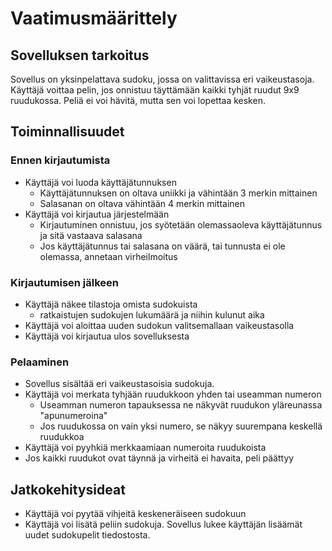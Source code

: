 # Vaatimusmäärittely

## Sovelluksen tarkoitus
Sovellus on yksinpelattava sudoku, jossa on valittavissa eri vaikeustasoja. Käyttäjä voittaa pelin, jos onnistuu täyttämään kaikki tyhjät ruudut 9x9 ruudukossa. Peliä ei voi hävitä, mutta sen voi lopettaa kesken.

## Toiminnallisuudet
### Ennen kirjautumista
- Käyttäjä voi luoda käyttäjätunnuksen
  - Käyttäjätunnuksen on oltava uniikki ja vähintään 3 merkin mittainen
  - Salasanan on oltava vähintään 4 merkin mittainen
- Käyttäjä voi kirjautua järjestelmään
  - Kirjautuminen onnistuu, jos syötetään olemassaoleva käyttäjätunnus ja sitä vastaava salasana
  - Jos käyttäjätunnus tai salasana on väärä, tai tunnusta ei ole olemassa, annetaan virheilmoitus
      
### Kirjautumisen jälkeen 
- Käyttäjä näkee tilastoja omista sudokuista
  - ratkaistujen sudokujen lukumäärä ja niihin kulunut aika
- Käyttäjä voi aloittaa uuden sudokun valitsemallaan vaikeustasolla
- Käyttäjä voi kirjautua ulos sovelluksesta
    
### Pelaaminen
- Sovellus sisältää eri vaikeustasoisia sudokuja.
- Käyttäjä voi merkata tyhjään ruudukkoon yhden tai useamman numeron
  - Useamman numeron tapauksessa ne näkyvät ruudukon yläreunassa "apunumeroina"
  - Jos ruudukossa on vain yksi numero, se näkyy suurempana keskellä ruudukkoa
- Käyttäjä voi pyyhkiä merkkaamiaan numeroita ruudukoista
- Jos kaikki ruudukot ovat täynnä ja virheitä ei havaita, peli päättyy
    
## Jatkokehitysideat
- Käyttäjä voi pyytää vihjeitä keskeneräiseen sudokuun
- Käyttäjä voi lisätä peliin sudokuja. Sovellus lukee käyttäjän lisäämät uudet sudokupelit tiedostosta.
